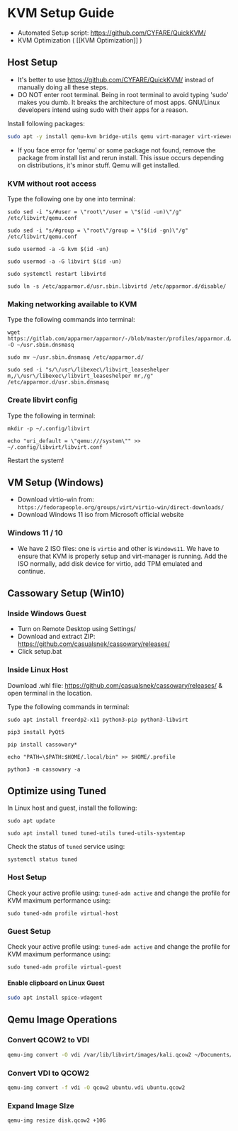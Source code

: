 # KVM Setup Guide

- Automated Setup script: https://github.com/CYFARE/QuickKVM/
- KVM Optimization ( [[KVM Optimization]] )

## Host Setup

- It's better to use https://github.com/CYFARE/QuickKVM/ instead of manually doing all these steps.
- DO NOT enter root terminal. Being in root terminal to avoid typing 'sudo' makes you dumb. It breaks the architecture of most apps. GNU/Linux developers intend using sudo with their apps for a reason.

Install following packages:

```bash
sudo apt -y install qemu-kvm bridge-utils qemu virt-manager virt-viewer spice-vdagent libhugetlbfs-bin libvirt-clients qemu-utils virt-manager ovmf
```

- If you face error for 'qemu' or some package not found, remove the package from install list and rerun install. This issue occurs depending on distributions, it's minor stuff. Qemu will get installed.

### KVM without root access

Type the following one by one into terminal:

```
sudo sed -i "s/#user = \"root\"/user = \"$(id -un)\"/g" /etc/libvirt/qemu.conf

sudo sed -i "s/#group = \"root\"/group = \"$(id -gn)\"/g" /etc/libvirt/qemu.conf

sudo usermod -a -G kvm $(id -un)

sudo usermod -a -G libvirt $(id -un)

sudo systemctl restart libvirtd

sudo ln -s /etc/apparmor.d/usr.sbin.libvirtd /etc/apparmor.d/disable/
```

### Making networking available to KVM

Type the following commands into terminal:

```
wget https://gitlab.com/apparmor/apparmor/-/blob/master/profiles/apparmor.d/usr.sbin.dnsmasq -O ~/usr.sbin.dnsmasq

sudo mv ~/usr.sbin.dnsmasq /etc/apparmor.d/

sudo sed -i "s/\/usr\/libexec\/libvirt_leaseshelper m,/\/usr\/libexec\/libvirt_leaseshelper mr,/g" /etc/apparmor.d/usr.sbin.dnsmasq
```

### Create libvirt config

Type the following in terminal:

```
mkdir -p ~/.config/libvirt

echo "uri_default = \"qemu:///system\"" >> ~/.config/libvirt/libvirt.conf
```

Restart the system!

## VM Setup (Windows)

- Download virtio-win from: `https://fedorapeople.org/groups/virt/virtio-win/direct-downloads/` 
- Download Windows 11 iso from Microsoft official website

### Windows 11 / 10

- We have 2 ISO files: one is `virtio` and other is `Windows11`. We have to ensure that KVM is properly setup and virt-manager is running. Add the ISO normally, add disk device for virtio, add TPM emulated and continue.

## Cassowary Setup (Win10)

### Inside Windows Guest

- Turn on Remote Desktop using Settings/
- Download and extract ZIP: https://github.com/casualsnek/cassowary/releases/
- Click setup.bat

### Inside Linux Host

Download .whl file: https://github.com/casualsnek/cassowary/releases/ & open terminal in the location.

Type the following commands in terminal:
```
sudo apt install freerdp2-x11 python3-pip python3-libvirt

pip3 install PyQt5

pip install cassowary*

echo "PATH=\$PATH:$HOME/.local/bin" >> $HOME/.profile

python3 -m cassowary -a
```

## Optimize using Tuned

In Linux host and guest, install the following:
```
sudo apt update

sudo apt install tuned tuned-utils tuned-utils-systemtap
```

Check the status of `tuned` service using: 
```
systemctl status tuned
```

### Host Setup

Check your active profile using: `tuned-adm active` and change the profile for KVM maximum performance using: 
```
sudo tuned-adm profile virtual-host
```

### Guest Setup

Check your active profile using: `tuned-adm active` and change the profile for KVM maximum performance using: 
```
sudo tuned-adm profile virtual-guest
```

#### Enable clipboard on Linux Guest

```bash
sudo apt install spice-vdagent
```

## Qemu Image Operations

### Convert QCOW2 to VDI

```bash
qemu-img convert -O vdi /var/lib/libvirt/images/kali.qcow2 ~/Documents/kali.vdi
```

### Convert VDI to QCOW2

```bash
qemu-img convert -f vdi -O qcow2 ubuntu.vdi ubuntu.qcow2
```

### Expand Image SIze

```bash
qemu-img resize disk.qcow2 +10G
```

